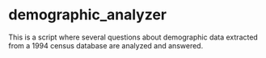 # demographic_analyzer
This is a script where several questions about demographic data extracted from a 1994 census database are analyzed and answered.
